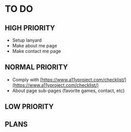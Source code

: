 # TO DO

## HIGH PRIORITY

- Setup lanyard
- Make about me page
- Make contact me page

## NORMAL PRIORITY

- Comply with [https://www.a11yproject.com/checklist/](https://www.a11yproject.com/checklist/)
- About page sub-pages (favorite games, contact, etc)

## LOW PRIORITY

## PLANS
